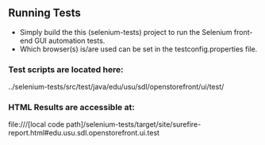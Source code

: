 ## Running Tests

 * Simply build the this (selenium-tests) project to run the Selenium front-end GUI automation tests.  
 * Which browser(s) is/are used can be set in the testconfig.properties file.

### Test scripts are located here:

../selenium-tests/src/test/java/edu/usu/sdl/openstorefront/ui/test/

### HTML Results are accessible at:
file:///[local code path]/selenium-tests/target/site/surefire-report.html#edu.usu.sdl.openstorefront.ui.test

